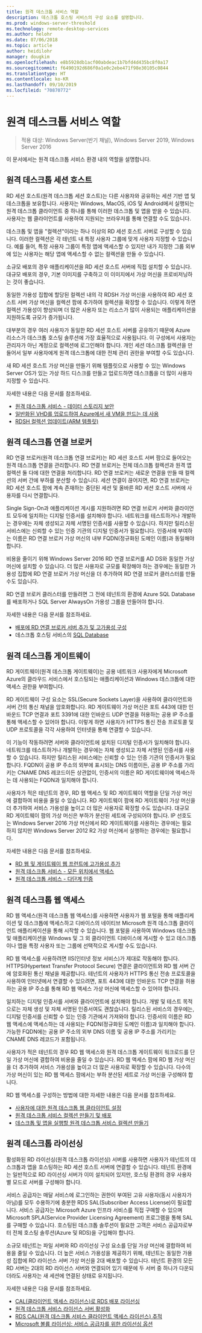 ```yaml
---
title: 원격 데스크톱 서비스 역할
description: 데스크톱 호스팅 서비스의 구성 요소를 설명합니다.
ms.prod: windows-server-threshold
ms.technology: remote-desktop-services
ms.author: helohr
ms.date: 07/06/2018
ms.topic: article
author: heidilohr
manager: dougkim
ms.openlocfilehash: e8b5928db1acf00abdeac1b7bfd4d435bc8f0a17
ms.sourcegitcommit: f6490192d686f0a1e0c2ebe471f98e30105c0844
ms.translationtype: HT
ms.contentlocale: ko-KR
ms.lasthandoff: 09/10/2019
ms.locfileid: "70870772"
---
```

# <a name="remote-desktop-services-roles"></a>원격 데스크톱 서비스 역할

>적용 대상: Windows Server(반기 채널), Windows Server 2019, Windows Server 2016

이 문서에서는 원격 데스크톱 서비스 환경 내의 역할을 설명합니다.

## <a name="remote-desktop-session-host"></a>원격 데스크톱 세션 호스트

RD 세션 호스트(원격 데스크톱 세션 호스트)는 다른 사용자와 공유하는 세션 기반 앱 및 데스크톱을 보유합니다. 사용자는 Windows, MacOS, iOS 및 Android에서 실행되는 원격 데스크톱 클라이언트 중 하나를 통해 이러한 데스크톱 및 앱을 받을 수 있습니다. 사용자는 웹 클라이언트를 사용하여 지원되는 브라우저를 통해 연결할 수도 있습니다.

데스크톱 및 앱을 "컬렉션"이라는 하나 이상의 RD 세션 호스트 서버로 구성할 수 있습니다. 이러한 컬렉션은 각 테넌트 내 특정 사용자 그룹에 맞게 사용자 지정할 수 있습니다. 예를 들어, 특정 사용자 그룹이 특정 앱에 액세스할 수 있지만 내가 지정한 그룹 외부에 있는 사용자는 해당 앱에 액세스할 수 없는 컬렉션을 만들 수 있습니다.

소규모 배포의 경우 애플리케이션을 RD 세션 호스트 서버에 직접 설치할 수 있습니다. 대규모 배포의 경우, 기본 이미지를 구축하고 이 이미지에서 가상 머신을 프로비저닝하는 것이 좋습니다.

동일한 가용성 집합에 할당된 컬렉션 내의 각 RDSH 가상 머신을 사용하여 RD 세션 호스트 서버 가상 머신을 컬렉션 팜에 추가하여 컬렉션을 확장할 수 있습니다. 이렇게 하면 컬렉션 가용성이 향상되며 더 많은 사용자 또는 리소스가 많이 사용되는 애플리케이션을 지원하도록 규모가 증가됩니다.

대부분의 경우 여러 사용자가 동일한 RD 세션 호스트 서버를 공유하기 때문에 Azure 리소스가 데스크톱 호스팅 솔루션에 가장 효율적으로 사용됩니다. 이 구성에서 사용자는 관리자가 아닌 계정으로 컬렉션에 로그인해야 합니다. 개인 세션 데스크톱 컬렉션을 만들어서 일부 사용자에게 원격 데스크톱에 대한 전체 관리 권한을 부여할 수도 있습니다.

새 RD 세션 호스트 가상 머신을 만들기 위해 템플릿으로 사용할 수 있는 Windows Server OS가 있는 가상 하드 디스크를 만들고 업로드하면 데스크톱을 더 많이 사용자 지정할 수 있습니다.

자세한 내용은 다음 문서를 참조하세요.

* [원격 데스크톱 서비스 - 데이터 스토리지 보안](rds-plan-secure-data-storage.md)
* [일반화된 VHD를 업로드하여 Azure에서 새 VM을 만드는 데 사용](https://docs.microsoft.com/azure/virtual-machines/windows/upload-generalized-managed?toc=%2Fazure%2Fvirtual-machines%2Fwindows%2Ftoc.json)
* [RDSH 컬렉션 업데이트(ARM 템플릿)](https://azure.microsoft.com/resources/templates/rds-update-rdsh-collection/)

## <a name="remote-desktop-connection-broker"></a>원격 데스크톱 연결 브로커

RD 연결 브로커(원격 데스크톱 연결 브로커)는 RD 세션 호스트 서버 팜으로 들어오는 원격 데스크톱 연결을 관리합니다. RD 연결 브로커는 전체 데스크톱 컬렉션과 원격 앱 컬렉션 둘 다에 대한 연결을 처리합니다. RD 연결 브로커는 새로운 연결을 만들 때 컬렉션의 서버 간에 부하를 분산할 수 있습니다. 세션 연결이 끊어지면, RD 연결 브로커는 RD 세션 호스트 팜에 계속 존재하는 중단된 세션 및 올바른 RD 세션 호스트 서버에 사용자를 다시 연결합니다.

Single Sign-On과 애플리케이션 게시를 지원하려면 RD 연결 브로커 서버와 클라이언트 모두에 일치하는 디지털 인증서를 설치해야 합니다. 네트워크를 테스트하거나 개발하는 경우에는 자체 생성되고 자체 서명된 인증서를 사용할 수 있습니다. 하지만 릴리스된 서비스에는 신뢰할 수 있는 인증 기관의 디지털 인증서가 필요합니다. 인증서에 부여하는 이름은 RD 연결 브로커 가상 머신의 내부 FQDN(정규화된 도메인 이름)과 동일해야 합니다.

비용을 줄이기 위해 Windows Server 2016 RD 연결 브로커를 AD DS와 동일한 가상 머신에 설치할 수 있습니다. 더 많은 사용자로 규모를 확장해야 하는 경우에는 동일한 가용성 집합에 RD 연결 브로커 가상 머신을 더 추가하여 RD 연결 브로커 클러스터를 만들 수도 있습니다.

RD 연결 브로커 클러스터를 만들려면 그 전에 테넌트의 환경에 Azure SQL Database를 배포하거나 SQL Server AlwaysOn 가용성 그룹을 만들어야 합니다.

자세한 내용은 다음 문서를 참조하세요.

* [배포에 RD 연결 브로커 서버 추가 및 고가용성 구성](rds-connection-broker-cluster.md)
* 데스크톱 호스팅 서비스의 [SQL Database](desktop-hosting-service.md#sql-database)

## <a name="remote-desktop-gateway"></a>원격 데스크톱 게이트웨이

RD 게이트웨이(원격 데스크톱 게이트웨이)는 공용 네트워크 사용자에게 Microsoft Azure의 클라우드 서비스에서 호스팅되는 애플리케이션과 Windows 데스크톱에 대한 액세스 권한을 부여합니다.

RD 게이트웨이 구성 요소는 SSL(Secure Sockets Layer)을 사용하여 클라이언트와 서버 간의 통신 채널을 암호화합니다. RD 게이트웨이 가상 머신은 포트 443에 대한 인바운드 TCP 연결과 포트 3391에 대한 인바운드 UDP 연결을 허용하는 공용 IP 주소를 통해 액세스할 수 있어야 합니다. 이렇게 하면 사용자가 HTTPS 통신 전송 프로토콜 및 UDP 프로토콜을 각각 사용하여 인터넷을 통해 연결할 수 있습니다.

이 기능이 작동하려면 서버와 클라이언트에 설치된 디지털 인증서가 일치해야 합니다. 네트워크를 테스트하거나 개발하는 경우에는 자체 생성되고 자체 서명된 인증서를 사용할 수 있습니다. 하지만 릴리스된 서비스에는 신뢰할 수 있는 인증 기관의 인증서가 필요합니다. FQDN이 공용 IP 주소의 외부에 표시되는 DNS 이름이든, 공용 IP 주소를 가리키는 CNAME DNS 레코드이든 상관없이, 인증서의 이름은 RD 게이트웨이에 액세스하는 데 사용되는 FQDN과 일치해야 합니다.

사용자가 적은 테넌트의 경우, RD 웹 액세스 및 RD 게이트웨이 역할을 단일 가상 머신에 결합하여 비용을 줄일 수 있습니다. RD 게이트웨이 팜에 RD 게이트웨이 가상 머신을 더 추가하여 서비스 가용성을 높이고 더 많은 사용자로 확장할 수도 있습니다. 대규모 RD 게이트웨이 팜의 가상 머신은 부하가 분산된 세트에 구성되어야 합니다. IP 선호도는 Windows Server 2016 가상 머신에서 RD 게이트웨이를 사용하는 경우에는 필요하지 않지만 Windows Server 2012 R2 가상 머신에서 실행하는 경우에는 필요합니다.

자세한 내용은 다음 문서를 참조하세요.

* [RD 웹 및 게이트웨이 웹 프런트에 고가용성 추가](rds-rdweb-gateway-ha.md)
* [원격 데스크톱 서비스 - 모든 위치에서 액세스](rds-plan-access-from-anywhere.md)
* [원격 데스크톱 서비스 - 다단계 인증](rds-plan-mfa.md)

## <a name="remote-desktop-web-access"></a>원격 데스크톱 웹 액세스

RD 웹 액세스(원격 데스크톱 웹 액세스)를 사용하면 사용자가 웹 포털을 통해 애플리케이션 및 데스크톱에 액세스하고 디바이스의 네이티브 Microsoft 원격 데스크톱 클라이언트 애플리케이션을 통해 시작할 수 있습니다. 웹 포털을 사용하여 Windows 데스크톱 및 애플리케이션을 Windows 및 그 외 클라이언트 디바이스에 게시할 수 있고 데스크톱이나 앱을 특정 사용자 또는 그룹에 선택적으로 게시할 수도 있습니다.

RD 웹 액세스를 사용하려면 IIS(인터넷 정보 서비스)가 제대로 작동해야 합니다. HTTPS(Hypertext Transfer Protocol Secure) 연결은 클라이언트와 RD 웹 서버 간에 암호화된 통신 채널을 제공합니다. 테넌트의 사용자가 HTTPS 통신 전송 프로토콜을 사용하여 인터넷에서 연결할 수 있으려면, 포트 443에 대한 인바운드 TCP 연결을 허용하는 공용 IP 주소를 통해 RD 웹 액세스 가상 머신에 액세스할 수 있어야 합니다.

일치하는 디지털 인증서를 서버와 클라이언트에 설치해야 합니다. 개발 및 테스트 목적으로는 자체 생성 및 자체 서명된 인증서여도 괜찮습니다. 릴리스된 서비스의 경우에는, 디지털 인증서를 신뢰할 수 있는 인증 기관에서 가져와야 합니다. 인증서의 이름은 RD 웹 액세스에 액세스하는 데 사용되는 FQDN(정규화된 도메인 이름)과 일치해야 합니다. 가능한 FQDN에는 공용 IP 주소의 외부 DNS 이름 및 공용 IP 주소를 가리키는 CNAME DNS 레코드가 포함됩니다.

사용자가 적은 테넌트의 경우 RD 웹 액세스와 원격 데스크톱 게이트웨이 워크로드를 단일 가상 머신에 결합하여 비용을 줄일 수 있습니다. RD 웹 액세스 팜에 RD 웹 가상 머신을 더 추가하여 서비스 가용성을 높이고 더 많은 사용자로 확장할 수 있습니다. 다수의 가상 머신이 있는 RD 웹 액세스 팜에서는 부하 분산된 세트로 가상 머신을 구성해야 합니다.

RD 웹 액세스를 구성하는 방법에 대한 자세한 내용은 다음 문서를 참조하세요.

* [사용자에 대한 원격 데스크톱 웹 클라이언트 설정](clients/remote-desktop-web-client-admin.md)
* [원격 데스크톱 서비스 컬렉션 만들기 및 배포](rds-create-collection.md)
* [데스크톱 및 앱을 실행할 원격 데스크톱 서비스 컬렉션 만들기](rds-create-collection.md)

## <a name="remote-desktop-licensing"></a>원격 데스크톱 라이선싱

활성화된 RD 라이선싱(원격 데스크톱 라이선싱) 서버를 사용하면 사용자가 테넌트의 데스크톱과 앱을 호스팅하는 RD 세션 호스트 서버에 연결할 수 있습니다. 테넌트 환경에는 일반적으로 RD 라이선싱 서버가 이미 설치되어 있지만, 호스팅 환경의 경우 사용자별 모드로 서버를 구성해야 합니다.

서비스 공급자는 매달 서비스에 로그인하는 권한이 부여된 고유 사용자(동시 사용자가 아님)를 모두 수용하기에 충분한 RDS SAL(Subscriber Access License)이 필요합니다. 서비스 공급자는 Microsoft Azure 인프라 서비스를 직접 구매할 수 있으며 Microsoft SPLA(Service Provider Licensing Agreement) 프로그램을 통해 SAL를 구매할 수 있습니다. 호스팅된 데스크톱 솔루션이 필요한 고객은 서비스 공급자로부터 전체 호스팅 솔루션(Azure 및 RDS)을 구입해야 합니다.

소규모 테넌트는 파일 서버와 RD 라이선싱 구성 요소를 단일 가상 머신에 결합하여 비용을 줄일 수 있습니다. 더 높은 서비스 가용성을 제공하기 위해, 테넌트는 동일한 가용성 집합에 RD 라이선스 서버 가상 머신을 2대 배포할 수 있습니다. 테넌트 환경의 모든 RD 서버는 2대의 RD 라이선스 서버와 연결되어 있기 때문에 두 서버 중 하나가 다운되더라도 사용자는 새 세션에 연결된 상태로 유지됩니다.

자세한 내용은 다음 문서를 참조하세요.

* [CAL(클라이언트 액세스 라이선스)로 RDS 배포 라이선싱](rds-client-access-license.md)
* [원격 데스크톱 서비스 라이선스 서버 활성화](rds-activate-license-server.md)
* [RDS CAL(원격 데스크톱 서비스 클라이언트 액세스 라이선스) 추적](rds-track-cals.md)
* [Microsoft 볼륨 라이선싱: 서비스 공급자를 위한 라이선싱 옵션](https://www.microsoft.com/en-us/Licensing/licensing-programs/spla-program.aspx)